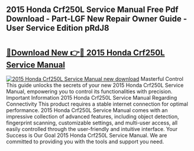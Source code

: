 ## 2015 Honda Crf250L Service Manual Free Pdf Download - Part-LGF New Repair Owner Guide - User Service Edition pRdJ8

# <h2><a href="http://bc1285.oget.top/?id=2015+Honda+Crf250L+Service+Manual">🔗Download New 👉🔴 2015 Honda Crf250L Service Manual</a></h2>

[![2015 Honda Crf250L Service Manual new download](https://i.imgur.com/5g1atiW.png)](http://bc1285.oget.top/?id=2015+Honda+Crf250L+Service+Manual)
Masterful Control This guide unlocks the secrets of your new 2015 Honda Crf250L Service Manual, empowering you to control its functionalities with precision. Important Information 2015 Honda Crf250L Service Manual Regarding Connectivity This product requires a stable internet connection for optimal performance. 2015 Honda Crf250L Service Manual comes with an impressive collection of advanced features, including object detection, fingerprint scanning, customizable settings, and multi-user access, all easily controlled through the user-friendly and intuitive interface. Your Success is Our Goal 2015 Honda Crf250L Service Manual. We are committed to providing you with the tools and support you need.

